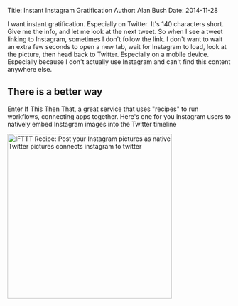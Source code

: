 Title: Instant Instagram Gratification
Author: Alan Bush
Date: 2014-11-28

I want instant gratification. Especially on Twitter. It's 140 characters short. Give me the info, and let me look at the next tweet. So when I see a tweet linking to Instagram, sometimes I don't follow the link. I don't want to wait an extra few seconds to open a new tab, wait for Instagram to load, look at the picture, then head back to Twitter. Especially on a mobile device. Especially because I don't actually use Instagram and can't find this content anywhere else. 

## There is a better way

Enter If This Then That, a great service that uses "recipes" to run workflows, connecting apps together. Here's one for you Instagram users to natively embed Instagram images into the Twitter timeline

<a href="https://ifttt.com/view_embed_recipe/103249-post-your-instagram-pictures-as-native-twitter-pictures" target = "_blank" class="embed_recipe embed_recipe-l_55" id= "embed_recipe-103249"><img src= 'https://ifttt.com/recipe_embed_img/103249' alt="IFTTT Recipe: Post your Instagram pictures as native Twitter pictures connects instagram to twitter" width="370px" style="max-width:100%"/></a><script async type="text/javascript" src= "//ifttt.com/assets/embed_recipe.js"></script>